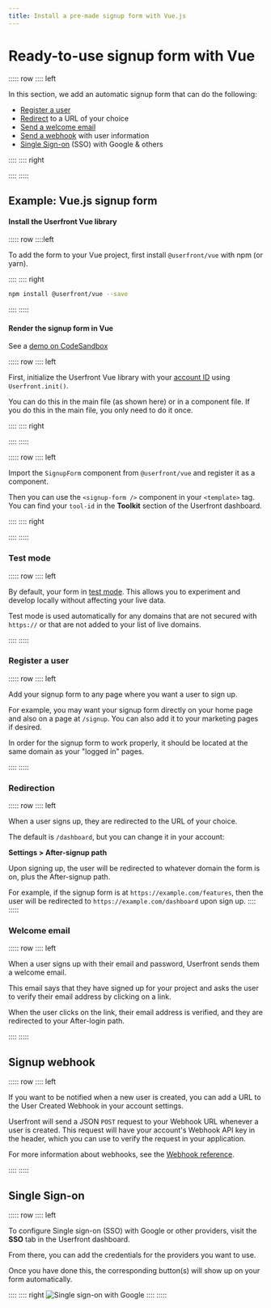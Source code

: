```yaml
---
title: Install a pre-made signup form with Vue.js
---
```


<toolkit-breadcrumb />

# Ready-to-use signup form with Vue

::::: row
:::: left

In this section, we add an automatic signup form that can do the following:

- [Register a user](#register-a-user)
- [Redirect](#redirection) to a URL of your choice
- [Send a welcome email](#welcome-email)
- [Send a webhook](#signup-webhook) with user information
- [Single Sign-on](#single-sign-on) (SSO) with Google & others

::::
:::: right

<iframe-demo display-title="Signup form"></iframe-demo>

::::
:::::

## Example: Vue.js signup form

#### Install the Userfront Vue library

::::: row
::::left

To add the form to your Vue project, first install `@userfront/vue` with npm (or yarn).

::::
:::: right

```sh
npm install @userfront/vue --save
```

::::
:::::

#### Render the signup form in Vue

See a [demo on CodeSandbox](https://codesandbox.io/s/userfront-vue-example-5xf85?file=/src/App.vue)

::::: row
:::: left

First, initialize the Userfront Vue library with your [account ID](/guide/glossary.html#account-id) using `Userfront.init()`.

You can do this in the main file (as shown here) or in a component file. If you do this in the main file, you only need to do it once.

::::
:::: right
<install-vue display-title="Signup form" file="main.js"/>

::::
:::::

::::: row
:::: left

Import the `SignupForm` component from `@userfront/vue` and register it as a component.

Then you can use the `<signup-form />` component in your `<template>` tag. You can find your `tool-id` in the **Toolkit** section of the Userfront dashboard.

::::
:::: right

<install-vue display-title="Signup form" file="App.vue"/>

::::
:::::

### Test mode

::::: row
:::: left

By default, your form in [test mode](/guide/test-mode). This allows you to experiment and develop locally without affecting your live data.

Test mode is used automatically for any domains that are not secured with `https://` or that are not added to your list of live domains.

::::
:::::

### Register a user

::::: row
:::: left

Add your signup form to any page where you want a user to sign up.

For example, you may want your signup form directly on your home page and also on a page at `/signup`. You can also add it to your marketing pages if desired.

In order for the signup form to work properly, it should be located at the same domain as your "logged in" pages.

::::
:::::

### Redirection

::::: row
:::: left

When a user signs up, they are redirected to the URL of your choice.

The default is `/dashboard`, but you can change it in your account:

**Settings > After-signup path**

Upon signing up, the user will be redirected to whatever domain the form is on, plus the After-signup path.

For example, if the signup form is at `https://example.com/features`, then the user will be redirected to `https://example.com/dashboard` upon sign up.
::::
:::::

### Welcome email

::::: row
:::: left

When a user signs up with their email and password, Userfront sends them a welcome email.

This email says that they have signed up for your project and asks the user to verify their email address by clicking on a link.

When the user clicks on the link, their email address is verified, and they are redirected to your After-login path.

::::
:::::

## Signup webhook

::::: row
:::: left

If you want to be notified when a new user is created, you can add a URL to the User Created Webhook in your account settings.

Userfront will send a JSON `POST` request to your Webhook URL whenever a user is created. This request will have your account's Webhook API key in the header, which you can use to verify the request in your application.

For more information about webhooks, see the [Webhook reference](/docs/webhooks/).

::::
:::::

## Single Sign-on

::::: row
:::: left

To configure Single sign-on (SSO) with Google or other providers, visit the **SSO** tab in the Userfront dashboard.

From there, you can add the credentials for the providers you want to use.

Once you have done this, the corresponding button(s) will show up on your form automatically.

::::
:::: right
![Single sign-on with Google](https://res.cloudinary.com/component/image/upload/v1619211711/guide/signup-form-google.png)
::::
:::::
